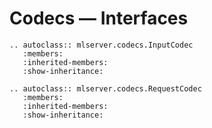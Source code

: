 # Codecs — Interfaces

```{eval-rst}
.. autoclass:: mlserver.codecs.InputCodec
   :members:
   :inherited-members:
   :show-inheritance:

.. autoclass:: mlserver.codecs.RequestCodec
   :members:
   :inherited-members:
   :show-inheritance:
```